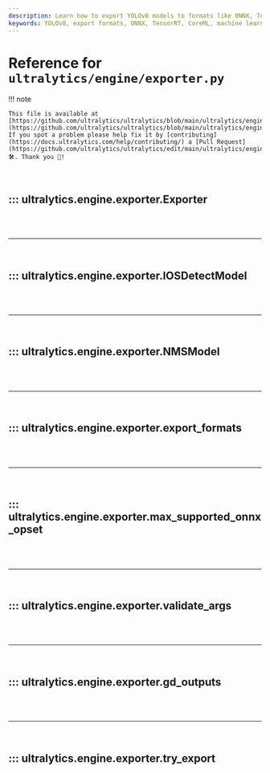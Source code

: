 ```yaml
---
description: Learn how to export YOLOv8 models to formats like ONNX, TensorRT, CoreML, and more. Optimize your exports for different platforms.
keywords: YOLOv8, export formats, ONNX, TensorRT, CoreML, machine learning model export, AI, deep learning
---
```


# Reference for `ultralytics/engine/exporter.py`

!!! note

    This file is available at [https://github.com/ultralytics/ultralytics/blob/main/ultralytics/engine/exporter.py](https://github.com/ultralytics/ultralytics/blob/main/ultralytics/engine/exporter.py). If you spot a problem please help fix it by [contributing](https://docs.ultralytics.com/help/contributing/) a [Pull Request](https://github.com/ultralytics/ultralytics/edit/main/ultralytics/engine/exporter.py) 🛠️. Thank you 🙏!

<br>

## ::: ultralytics.engine.exporter.Exporter

<br><br><hr><br>

## ::: ultralytics.engine.exporter.IOSDetectModel

<br><br><hr><br>

## ::: ultralytics.engine.exporter.NMSModel

<br><br><hr><br>

## ::: ultralytics.engine.exporter.export_formats

<br><br><hr><br>

## ::: ultralytics.engine.exporter.max_supported_onnx_opset

<br><br><hr><br>

## ::: ultralytics.engine.exporter.validate_args

<br><br><hr><br>

## ::: ultralytics.engine.exporter.gd_outputs

<br><br><hr><br>

## ::: ultralytics.engine.exporter.try_export

<br><br>
